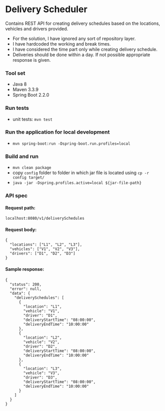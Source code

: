 # Delivery Scheduler

Contains REST API for creating delivery schedules based on the locations, vehicles and drivers provided.
* For the solution, I have ignored any sort of repository layer.
* I have hardcoded the working and break times.
* I have considered the time part only while creating delivery schedule.
* Deliveries should be done within a day. If not possible appropriate response is given.

### Tool set
* Java 8
* Maven 3.3.9
* Spring Boot 2.2.0

### Run tests
* unit tests: `mvn test`

### Run the application for local development
* `mvn spring-boot:run -Dspring-boot.run.profiles=local`

### Build and run
* `mvn clean package`
* copy `config` folder to folder in which jar file is located using `cp -r config target/`
* `java -jar -Dspring.profiles.active=local ${jar-file-path}`

### API spec

#### Request path:
`localhost:8080/v1/deliverySchedules`

#### Request body:
```
{
  "locations": ["L1", "L2", "L3"],
  "vehicles": ["V1", "V2", "V3"],
  "drivers": ["D1", "D2", "D3"]
}
```

#### Sample response:
```
{
  "status": 200,
  "error": null,
  "data": {
    "deliverySchedules": [
      {
        "location": "L1",
        "vehicle": "V1",
        "driver": "D1",
        "deliveryStartTime": "08:00:00",
        "deliveryEndTime": "10:00:00"
      },
      {
        "location": "L2",
        "vehicle": "V2",
        "driver": "D2",
        "deliveryStartTime": "08:00:00",
        "deliveryEndTime": "10:00:00"
      },
      {
        "location": "L3",
        "vehicle": "V3",
        "driver": "D3",
        "deliveryStartTime": "08:00:00",
        "deliveryEndTime": "10:00:00"
      }
    ]
  }
}
```


